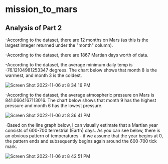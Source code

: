 # mission_to_mars

## Analysis of Part 2

-According to the dataset, there are 12 months on Mars (as this is the largest integer returned under the "month" column).

-According to the dataset, there are 1867 Martian days worth of data.

-According to the dataset, the average minimum daily temp is -76.12104981253347 degrees. The chart below shows that month 8 is the warmest, and month 3 is the coldest.

![Screen Shot 2022-11-06 at 8 34 16 PM](https://user-images.githubusercontent.com/110838228/200208986-5c0cabfb-9201-4c01-9a4a-eb9be3a4dd1a.png)

-According to the dataset, the average atmospheric pressure on Mars is 841.0664167113016. The chart below shows that month 9 has the highest pressure and month 6 has the lowest pressure.


![Screen Shot 2022-11-06 at 8 36 41 PM](https://user-images.githubusercontent.com/110838228/200209109-89698778-05aa-4d78-8ec8-73d19f072312.png)

-Based on the line graph below, I can visually estimate that a Martian year consists of 600-700 terrestrial (Earth) days. As you can see below, there is an obvious pattern of temperatures - if we assume that the year begins at 0, the pattern ends and subsequently begins again around the 600-700 tick mark.


![Screen Shot 2022-11-06 at 8 42 51 PM](https://user-images.githubusercontent.com/110838228/200209885-95538bfb-8b57-487e-8ec1-100e68f6a44f.png)
